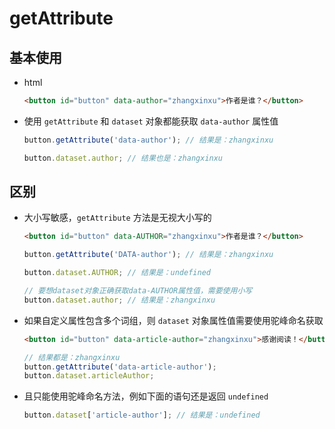 # getAttribute

## 基本使用

*   html

    ```html
    <button id="button" data-author="zhangxinxu">作者是谁？</button>
    ```

*   使用 `getAttribute` 和 `dataset` 对象都能获取 `data-author` 属性值

    ```javascript
    button.getAttribute('data-author'); // 结果是：zhangxinxu
    ```

    ```javascript
    button.dataset.author; // 结果也是：zhangxinxu
    ```

## 区别

*   大小写敏感，`getAttribute` 方法是无视大小写的

    ```html
    <button id="button" data-AUTHOR="zhangxinxu">作者是谁？</button>
    ```

    ```javascript
    button.getAttribute('DATA-author'); // 结果是：zhangxinxu
    ```

    ```javascript
    button.dataset.AUTHOR; // 结果是：undefined

    // 要想dataset对象正确获取data-AUTHOR属性值，需要使用小写
    button.dataset.author; // 结果是：zhangxinxu
    ```

*   如果自定义属性包含多个词组，则 `dataset` 对象属性值需要使用驼峰命名获取

    ```html
    <button id="button" data-article-author="zhangxinxu">感谢阅读！</button>
    ```

    ```javascript
    // 结果都是：zhangxinxu
    button.getAttribute('data-article-author');
    button.dataset.articleAuthor;
    ```

*   且只能使用驼峰命名方法，例如下面的语句还是返回 `undefined`

    ```javascript
    button.dataset['article-author']; // 结果是：undefined
    ```
